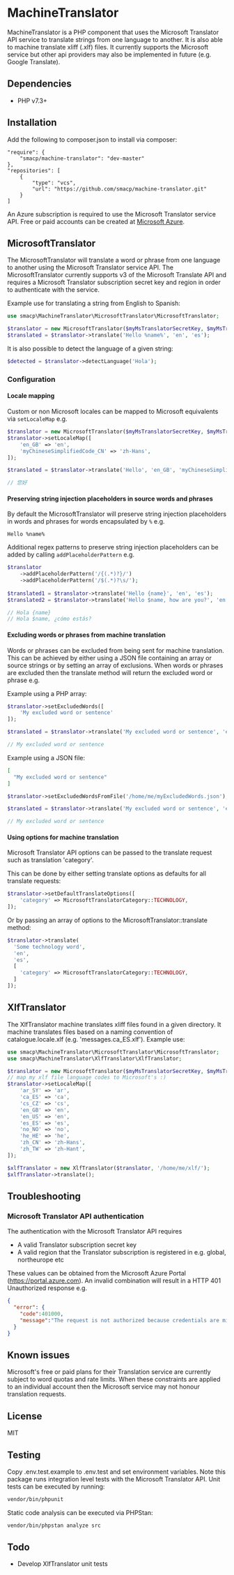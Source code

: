# MachineTranslator
MachineTranslator is a PHP component that uses the Microsoft Translator API service to translate strings from one 
language to another. It is also able to machine translate xliff (.xlf) files. It currently supports the 
Microsoft service but other api providers may also be implemented in future (e.g. Google Translate).

## Dependencies

- PHP v7.3+

## Installation

Add the following to composer.json to install via composer:
```composer
"require": {
    "smacp/machine-translator": "dev-master"
},
"repositories": [
    {
        "type": "vcs",
        "url": "https://github.com/smacp/machine-translator.git"
    }
]
```
An Azure subscription is required to use the Microsoft Translator service API. Free or paid accounts can be created 
at [Microsoft Azure](https://azure.microsoft.com).

## MicrosoftTranslator
The MicrosoftTranslator will translate a word or phrase from one language to another using the Microsoft Translator 
service API. The MicrosoftTranslator currently supports v3 of the Microsoft Translate API and requires a 
Microsoft Translator subscription secret key and region in order to authenticate with the service. 

Example use for translating a string from English to Spanish:

```php
use smacp\MachineTranslator\MicrosoftTranslator\MicrosoftTranslator;

$translator = new MicrosoftTranslator($myMsTranslatorSecretKey, $myMsTranslatorRegion);
$translated = $translator->translate('Hello %name%', 'en', 'es');
```

It is also possible to detect the language of a given string:

```php
$detected = $translator->detectLanguage('Hola');
```

### Configuration

#### Locale mapping
Custom or non Microsoft locales can be mapped to Microsoft equivalents via `setLocaleMap` e.g.

```php
$translator = new MicrosoftTranslator($myMsTranslatorSecretKey, $myMsTranslatorRegion);
$translator->setLocaleMap([
    'en_GB' => 'en',
    'myChineseSimplifiedCode_CN' => 'zh-Hans',
]);

$translated = $translator->translate('Hello', 'en_GB', 'myChineseSimplifiedCode_CN');

// 您好
```

#### Preserving string injection placeholders in source words and phrases

By default the MicrosoftTranslator will preserve string injection placeholders in words and phrases for words encapsulated 
by `%` e.g.

```
Hello %name%
```

Additional regex patterns to preserve string injection placeholders can be added by calling `addPlaceholderPattern` e.g.

```php
$translator
    ->addPlaceholderPattern('/{(.*)?}/')
    ->addPlaceholderPattern('/$(.*)?\s/');
    
$translated1 = $translator->translate('Hello {name}', 'en', 'es');
$translated2 = $translator->translate('Hello $name, how are you?', 'en', 'es');

// Hola {name}
// Hola $name, ¿cómo estás?
```

#### Excluding words or phrases from machine translation

Words or phrases can be excluded from being sent for machine translation. This can be achieved by either using a JSON 
file containing an array or source strings or by setting an array of exclusions. When words or phrases are excluded 
then the translate method will return the excluded word or phrase e.g.

Example using a PHP array:

```php
$translator->setExcludedWords([
    'My excluded word or sentence'
]);

$translated = $translator->translate('My excluded word or sentence', 'en', 'es');

// My excluded word or sentence
```

Example using a JSON file:

```json
[
  "My excluded word or sentence"
]
```

```php
$translator->setExcludedWordsFromFile('/home/me/myExcludedWords.json');

$translated = $translator->translate('My excluded word or sentence', 'en', 'es');

// My excluded word or sentence
```

#### Using options for machine translation

Microsoft Translator API options can be passed to the translate request such as translation 'category'. 

This can be done by either setting translate options as defaults for all translate requests:

```php
$translator->setDefaultTranslateOptions([
    'category' => MicrosoftTranslatorCategory::TECHNOLOGY,
]);
```

Or by passing an array of options to the MicrosoftTranslator::translate method:

```php
$translator->translate(
  'Some technology word', 
  'en', 
  'es', 
  [
    'category' => MicrosoftTranslatorCategory::TECHNOLOGY,
  ]
]);
```

## XlfTranslator

The XlfTranslator machine translates xliff files found in a given directory. It machine translates files based on a 
naming convention of catalogue.locale.xlf (e.g. 'messages.ca_ES.xlf'). Example use:

```php
use smacp\MachineTranslator\MicrosoftTranslator\MicrosoftTranslator;
use smacp\MachineTranslator\XlfTranslator\XlfTranslator;

$translator = new MicrosoftTranslator($myMsTranslatorSecretKey, $myMsTranslatorRegion);
// map my xlf file language codes to Microsoft's :)
$translator->setLocaleMap([
    'ar_SY' => 'ar',
    'ca_ES' => 'ca',
    'cs_CZ' => 'cs',
    'en_GB' => 'en',
    'en_US' => 'en',
    'es_ES' => 'es',
    'no_NO' => 'no',
    'he_HE' => 'he',
    'zh_CN' => 'zh-Hans',
    'zh_TW' => 'zh-Hant',
]);

$xlfTranslator = new XlfTranslator($translator, '/home/me/xlf/');
$xlfTranslator->translate();
```

## Troubleshooting

### Microsoft Translator API authentication

The authentication with the Microsoft Translator API requires

- A valid Translator subscription secret key 
- A valid region that the Translator subscription is registered in e.g. global, northeurope etc

These values can be obtained from the Microsoft Azure Portal (https://portal.azure.com). An invalid combination will 
result in a HTTP 401 Unauthorized response e.g.

```json
{
  "error": {
    "code":401000,
    "message":"The request is not authorized because credentials are missing or invalid."
  }
}
```

## Known issues

Microsoft's free or paid plans for their Translation service are currently subject to word quotas and rate limits. When 
these constraints are applied to an individual account then the Microsoft service may not honour translation requests.

## License

MIT

## Testing

Copy .env.test.example to .env.test and set environment variables. Note this package runs integration level tests with 
the Microsoft Translator API. Unit tests can be executed by running:

```bash
vendor/bin/phpunit
```

Static code analysis can be executed via PHPStan:

```bash
vendor/bin/phpstan analyze src
```
## Todo

- Develop XlfTranslator unit tests